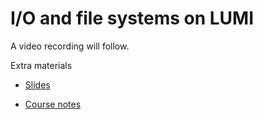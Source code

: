 # I/O and file systems on LUMI

A video recording will follow.

Extra materials

-   [Slides](https://462000265.lumidata.eu/2day-20240502/files/LUMI-2day-20240502-08-lustre.pdf)

-   [Course notes](08_Lustre.md)
